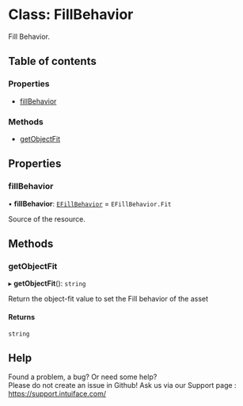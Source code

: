 # Class: FillBehavior

Fill Behavior.

## Table of contents

### Properties

- [fillBehavior](FillBehavior.md#fillbehavior)

### Methods

- [getObjectFit](FillBehavior.md#getobjectfit)

## Properties

### fillBehavior

• **fillBehavior**: [`EFillBehavior`](../enums/EFillBehavior.md) = `EFillBehavior.Fit`

Source of the resource.

## Methods

### getObjectFit

▸ **getObjectFit**(): `string`

Return the object-fit value to set the Fill behavior of the asset

#### Returns

`string`


## Help
Found a problem, a bug? Or need some help?  
Please do not create an issue in Github! Ask us via our Support page : https://support.intuiface.com/